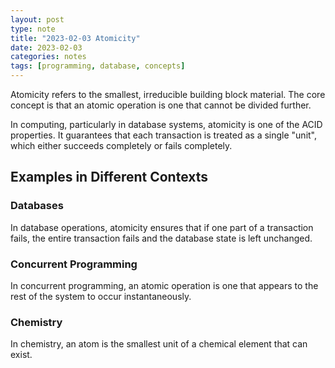 ```yaml
---
layout: post
type: note
title: "2023-02-03 Atomicity"
date: 2023-02-03
categories: notes
tags: [programming, database, concepts]
---
```


Atomicity refers to the smallest, irreducible building block material. The core concept is that an atomic operation is one that cannot be divided further.

In computing, particularly in database systems, atomicity is one of the ACID properties. It guarantees that each transaction is treated as a single "unit", which either succeeds completely or fails completely.

## Examples in Different Contexts

### Databases
In database operations, atomicity ensures that if one part of a transaction fails, the entire transaction fails and the database state is left unchanged.

### Concurrent Programming
In concurrent programming, an atomic operation is one that appears to the rest of the system to occur instantaneously.

### Chemistry
In chemistry, an atom is the smallest unit of a chemical element that can exist.
